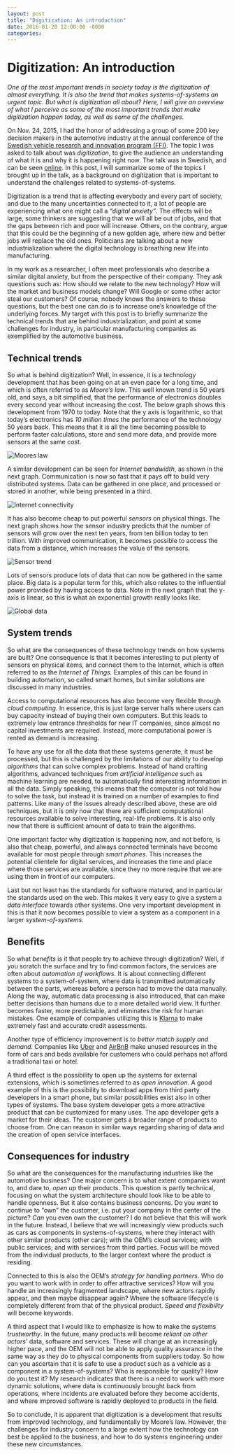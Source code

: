 ```yaml
---
layout: post
title: "Digitization: An introduction"
date: 2016-01-20 12:00:00 -0000
categories:
---
```


Digitization: An introduction
=============================

_One of the most important trends in society today is the digitization of almost everything. It is also the trend that makes systems-of-systems an urgent topic. But what is digitization all about? Here, I will give an overview of what I perceive as some of the most important trends that make digitization happen today, as well as some of the challenges._

On Nov. 24, 2015, I had the honor of addressing a group of some 200 key decision makers in the automotive industry at the annual conference of the [Swedish vehicle research and innovation program (FFI)](http://www.vinnova.se/en/FFI---Strategic-Vehicle-Research-and-Innovation/). The topic I was asked to talk about was _digitization_, to give the audience an understanding of what it is and why it is happening right now. The talk was in Swedish, and can be seen [online](https://www.youtube.com/watch?v=3uzEVDFmOYQ&index=4&list=PLI7DD2rwMEJ6dMZcwoIRM429p0sGO1VOt). In this post, I will summarize some of the topics I brought up in the talk, as a background on digitization that is important to understand the challenges related to systems-of-systems.

Digitization is a trend that is affecting everybody and every part of society, and due to the many uncertainties connected to it, a lot of people are experiencing what one might call a _“digital anxiety”_. The effects will be large, some thinkers are suggesting that we will all be out of jobs, and that the gaps between rich and poor will increase. Others, on the contrary, argue that this could be the beginning of a new golden age, where new and better jobs will replace the old ones. Politicians are talking about a new industrialization where the digital technology is breathing new life into manufacturing.

In my work as a researcher, I often meet professionals who describe a similar digital anxiety, but from the perspective of their company. They ask questions such as: How should we relate to the new technology? How will the market and business models change? Will Google or some other actor steal our customers? Of course, nobody knows the answers to these questions, but the best one can do is to increase one’s knowledge of the underlying forces. My target with this post is to briefly summarize the technical trends that are behind industrialization, and point at some challenges for industry, in particular manufacturing companies as exemplified by the automotive business.

Technical trends
----------------

So what is behind digitization? Well, in essence, it is a technology development that has been going on at an even pace for a long time, and which is often referred to as _Moore’s law_. This well known trend is 50 years old, and says, a bit simplified, that the performance of electronics doubles every second year without increasing the cost. The below graph shows this development from 1970 to today. Note that the y axis is logarithmic, so that today’s electronics has _10 million times_ the performance of the technology 50 years back. This means that it is all the time becoming possible to perform faster calculations, store and send more data, and provide more sensors at the same cost.

![Moores law](/assets/moores-law.png)

A similar development can be seen for _Internet bandwidth_, as shown in the next graph. Communication is now so fast that it pays off to build very distributed systems. Data can be gathered in one place, and processed or stored in another, while being presented in a third.

![Internet connectivity](/assets/internet-connectivity.png)

It has also become cheap to put powerful _sensors_ on physical things. The next graph shows how the sensor industry predicts that the number of sensors will grow over the next ten years, from ten billion today to ten trillion. With improved communication, it becomes possible to access the data from a distance, which increases the value of the sensors.

![Sensor trend](/assets/sensor-trend.jpg)

Lots of sensors produce lots of data that can now be gathered in the same place. Big data is a popular term for this, which also relates to the influential power provided by having access to data. Note in the next graph that the y-axis is linear, so this is what an exponential growth really looks like.

![Global data](/assets/global-data.jpg)

System trends
-------------

So what are the consequences of these technology trends on how systems are built? One consequence is that it becomes interesting to put plenty of sensors on physical items, and connect them to the Internet, which is often referred to as the _Internet of Things._ Examples of this can be found in building automation, so called smart homes, but similar solutions are discussed in many industries.

Access to computational resources has also become very flexible through _cloud computing_. In essence, this is just large server halls where users can buy capacity instead of buying their own computers. But this leads to extremely low entrance thresholds for new IT companies, since almost no capital investments are required. Instead, more computational power is rented as demand is increasing.

To have any use for all the data that these systems generate, it must be processed, but this is challenged by the limitations of our ability to develop _algorithms_ that can solve complex problems. Instead of hand crafting algorithms, advanced techniques from _artificial intelligence_ such as machine learning are needed, to automatically find interesting information in all the data. Simply speaking, this means that the computer is not told how to solve the task, but instead it is trained on a number of examples to find patterns. Like many of the issues already described above, these are old techniques, but it is only now that there are sufficient computational resources available to solve interesting, real-life problems. It is also only now that there is sufficient amount of data to train the algorithms.

One important factor why digitization is happening now, and not before, is also that cheap, powerful, and always connected terminals have become available for most people through _smart phones_. This increases the potential clientele for digital services, and increases the time and place where those services are available, since they no more require that we are using them in front of our computers.

Last but not least has the standards for software matured, and in particular the standards used on the web. This makes it very easy to give a system a _data interface_ towards other systems. One very important development in this is that it now becomes possible to view a system as a component in a larger _system-of-systems_.

Benefits
--------

So what _benefits_ is it that people try to achieve through digitization? Well, if you scratch the surface and try to find common factors, the services are often about _automation of workflows_. It is about connecting different systems to a system-of-system, where data is transmitted automatically between the parts, whereas before a person had to move the data manually. Along the way, automatic data processing is also introduced, that can make better decisions than humans due to a more detailed world view. It further becomes faster, more predictable, and eliminates the risk for human mistakes. One example of companies utilizing this is [Klarna](http://www.klarna.se/) to make extremely fast and accurate credit assessments.

Another type of efficiency improvement is to _better match supply and demand_. Companies like [Uber](http://www.uber.com/) and [AirBnB](http://www.airbnb.com/) make unused resources in the form of cars and beds available for customers who could perhaps not afford a traditional taxi or hotel.

A third effect is the possibility to open up the systems for external extensions, which is sometimes referred to as _open innovation_. A good example of this is the possibility to download apps from third party developers in a smart phone, but similar possibilities exist also in other types of systems. The base system developer gets a more attractive product that can be customized for many uses. The app developer gets a market for their ideas. The customer gets a broader range of products to choose from. One can reason in similar ways regarding sharing of data and the creation of open service interfaces.

Consequences for industry
-------------------------

So what are the consequences for the manufacturing industries like the automotive business? One major concern is to what extent companies want to, and dare to, _open up_ their products. This question is partly technical, focusing on what the system architecture should look like to be able to handle openness. But it also contains business concerns. Do you _want_ to continue to “own” the customer, i.e. put your company in the center of the picture? _Can_ you even own the customer? I do not believe that this will work in the future. Instead, I believe that we will increasingly view products such as cars as components in systems-of-systems, where they interact with other similar products (other cars); with the OEM’s cloud services; with public services; and with services from third parties. Focus will be moved from the individual products, to the larger context where the product is residing.

Connected to this is also the OEM’s _strategy for handling partners_. Who do you want to work with in order to offer attractive services? How will you handle an increasingly fragmented landscape, where new actors rapidly appear, and then maybe disappear again? Where the software lifecycle is completely different from that of the physical product. _Speed and flexibility_ will become keywords.

A third aspect that I would like to emphasize is how to make the systems _trustworthy_. In the future, many products will become _reliant on other actors’_ data, software and services. These will change at an increasingly higher pace, and the OEM will not be able to apply quality assurance in the same way as they do to physical components from suppliers today. So how can you ascertain that it is safe to use a product such as a vehicle as a component in a system-of-systems? Who is responsible for quality? How do you test it? My research indicates that there is a need to work with more dynamic solutions, where data is continuously brought back from operations, where incidents are evaluated before they become accidents, and where improved software is rapidly deployed to products in the field.

So to conclude, it is apparent that digitization is a development that results from improved technology, and fundamentally by Moore’s law. However, the challenges for industry concern to a large extent how the technology can best be applied to the business, and how to do systems engineering under these new circumstances.